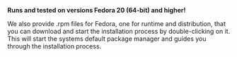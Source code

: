 **Runs and tested on versions Fedora 20 (64-bit) and higher!**

We also provide .rpm files for Fedora, one for runtime and distribution,
that you can download and start the installation process by double-clicking on it.
This will start the systems default package manager and guides you through the installation process.